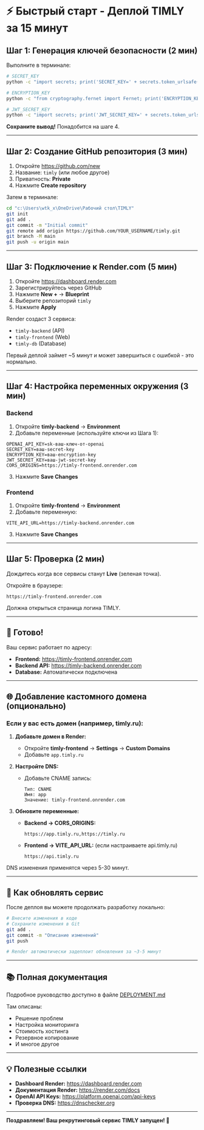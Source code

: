 # ⚡ Быстрый старт - Деплой TIMLY за 15 минут

## Шаг 1: Генерация ключей безопасности (2 мин)

Выполните в терминале:

```bash
# SECRET_KEY
python -c "import secrets; print('SECRET_KEY=' + secrets.token_urlsafe(32))"

# ENCRYPTION_KEY
python -c "from cryptography.fernet import Fernet; print('ENCRYPTION_KEY=' + Fernet.generate_key().decode())"

# JWT_SECRET_KEY
python -c "import secrets; print('JWT_SECRET_KEY=' + secrets.token_urlsafe(32))"
```

**Сохраните вывод!** Понадобится на шаге 4.

---

## Шаг 2: Создание GitHub репозитория (3 мин)

1. Откройте https://github.com/new
2. Название: `timly` (или любое другое)
3. Приватность: **Private**
4. Нажмите **Create repository**

Затем в терминале:

```bash
cd "c:\Users\wtk_x\OneDrive\Рабочий стол\TIMLY"
git init
git add .
git commit -m "Initial commit"
git remote add origin https://github.com/YOUR_USERNAME/timly.git
git branch -M main
git push -u origin main
```

---

## Шаг 3: Подключение к Render.com (5 мин)

1. Откройте https://dashboard.render.com
2. Зарегистрируйтесь через GitHub
3. Нажмите **New +** → **Blueprint**
4. Выберите репозиторий `timly`
5. Нажмите **Apply**

Render создаст 3 сервиса:
- `timly-backend` (API)
- `timly-frontend` (Web)
- `timly-db` (Database)

Первый деплой займет ~5 минут и может завершиться с ошибкой - это нормально.

---

## Шаг 4: Настройка переменных окружения (3 мин)

### Backend

1. Откройте **timly-backend** → **Environment**
2. Добавьте переменные (используйте ключи из Шага 1):

```
OPENAI_API_KEY=sk-ваш-ключ-от-openai
SECRET_KEY=ваш-secret-key
ENCRYPTION_KEY=ваш-encryption-key
JWT_SECRET_KEY=ваш-jwt-secret-key
CORS_ORIGINS=https://timly-frontend.onrender.com
```

3. Нажмите **Save Changes**

### Frontend

1. Откройте **timly-frontend** → **Environment**
2. Добавьте переменную:

```
VITE_API_URL=https://timly-backend.onrender.com
```

3. Нажмите **Save Changes**

---

## Шаг 5: Проверка (2 мин)

Дождитесь когда все сервисы станут **Live** (зеленая точка).

Откройте в браузере:
```
https://timly-frontend.onrender.com
```

Должна открыться страница логина TIMLY.

---

## 🎉 Готово!

Ваш сервис работает по адресу:
- **Frontend:** https://timly-frontend.onrender.com
- **Backend API:** https://timly-backend.onrender.com
- **Database:** Автоматически подключена

---

## 🌐 Добавление кастомного домена (опционально)

### Если у вас есть домен (например, timly.ru):

1. **Добавьте домен в Render:**
   - Откройте **timly-frontend** → **Settings** → **Custom Domains**
   - Добавьте `app.timly.ru`

2. **Настройте DNS:**
   - Добавьте CNAME запись:
     ```
     Тип: CNAME
     Имя: app
     Значение: timly-frontend.onrender.com
     ```

3. **Обновите переменные:**
   - **Backend → CORS_ORIGINS:**
     ```
     https://app.timly.ru,https://timly.ru
     ```
   - **Frontend → VITE_API_URL:** (если настраиваете api.timly.ru)
     ```
     https://api.timly.ru
     ```

DNS изменения применятся через 5-30 минут.

---

## 🔄 Как обновлять сервис

После деплоя вы можете продолжать разработку локально:

```bash
# Внесите изменения в коде
# Сохраните изменения в Git
git add .
git commit -m "Описание изменений"
git push

# Render автоматически задеплоит обновления за ~3-5 минут
```

---

## 📚 Полная документация

Подробное руководство доступно в файле [DEPLOYMENT.md](DEPLOYMENT.md)

Там описаны:
- Решение проблем
- Настройка мониторинга
- Стоимость хостинга
- Резервное копирование
- И многое другое

---

## 💡 Полезные ссылки

- **Dashboard Render:** https://dashboard.render.com
- **Документация Render:** https://render.com/docs
- **OpenAI API Keys:** https://platform.openai.com/api-keys
- **Проверка DNS:** https://dnschecker.org

---

**Поздравляем! Ваш рекрутинговый сервис TIMLY запущен! 🚀**
